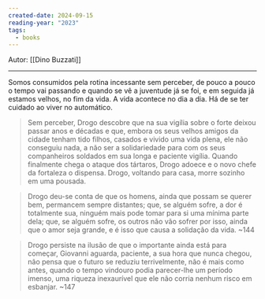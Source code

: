 ```yaml
---
created-date: 2024-09-15
reading-year: "2023"
tags:
  - books
---
```


Autor: [[Dino Buzzati]]

---

Somos consumidos pela rotina incessante sem perceber, de pouco a pouco o tempo vai passando e quando se vê a juventude já se foi, e em seguida já estamos velhos, no fim da vida. 
A vida acontece no dia a dia. Há de se ter cuidado ao viver no automático.


> Sem perceber, Drogo descobre que na sua vigília sobre o forte deixou passar anos e décadas e que, embora os seus velhos amigos da cidade tenham tido filhos, casados e vivido uma vida plena, ele não conseguiu nada, a não ser a solidariedade para com os seus companheiros soldados em sua longa e paciente vigília. Quando finalmente chega o ataque dos tártaros, Drogo adoece e o novo chefe da fortaleza o dispensa. Drogo, voltando para casa, morre sozinho em uma pousada.


>Drogo deu-se conta de que os homens, ainda que possam se querer bem, permancem sempre distantes; que, se alguém sofre, a dor é totalmente sua, ninguém mais pode tomar para si uma mínima parte dela; que, se alguém sofre, os outros não vão sofrer por isso, ainda que o amor seja grande, e é isso que causa a solidação da vida. ~144

> Drogo persiste na ilusão de que o importante ainda está para começar, Giovanni aguarda, paciente, a sua hora que nunca chegou, não pensa que o futuro se reduziu terrivelmente, não é mais como antes, quando o tempo vindouro podia parecer-lhe um período imenso, uma riqueza inexaurível que ele não corria nenhum risco em esbanjar. ~147